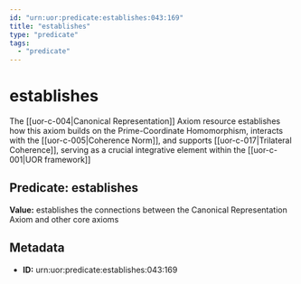 ```yaml
---
id: "urn:uor:predicate:establishes:043:169"
title: "establishes"
type: "predicate"
tags:
  - "predicate"
---
```


# establishes

The [[uor-c-004|Canonical Representation]] Axiom resource establishes how this axiom builds on the Prime-Coordinate Homomorphism, interacts with the [[uor-c-005|Coherence Norm]], and supports [[uor-c-017|Trilateral Coherence]], serving as a crucial integrative element within the [[uor-c-001|UOR framework]]

## Predicate: establishes

**Value:** establishes the connections between the Canonical Representation Axiom and other core axioms

## Metadata

- **ID:** urn:uor:predicate:establishes:043:169
